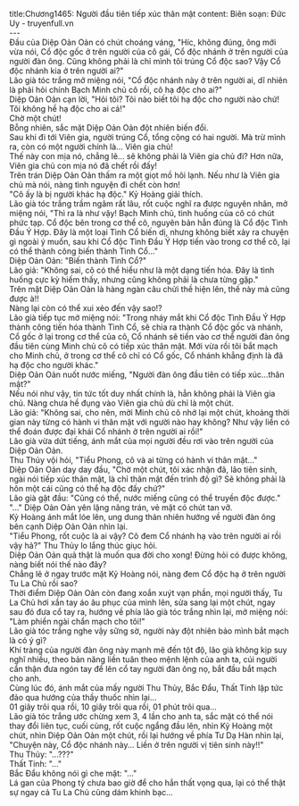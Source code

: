 title:Chương1465: Người đầu tiên tiếp xúc thân mật
content:
Biên soạn: Đức Uy - truyenfull.vn<br>---<br>Đầu của Diệp Oản Oản có chút choáng váng, "Híc, không đúng, ông mới vừa nói, Cổ độc gốc ở trên người của cô gái, Cổ độc nhánh ở trên người của người đàn ông. Cũng không phải là chỉ mình tôi trúng Cổ độc sao? Vậy Cổ độc nhánh kia ở trên người ai?"<br>Lão già tóc trắng mở miệng nói, "Cổ độc nhánh này ở trên người ai, dĩ nhiên là phải hỏi chính Bạch Minh chủ cô rồi, cô hạ độc cho ai?"<br>Diệp Oản Oản cạn lời, "Hỏi tôi? Tôi nào biết tôi hạ độc cho người nào chứ! Tôi không hề hạ độc cho ai cả!"<br>Chờ một chút!<br>Bỗng nhiên, sắc mặt Diệp Oản Oản đột nhiên biến đổi.<br>Sau khi đi tới Viên gia, người trúng Cổ, tổng cộng có hai người. Mà trừ mình ra, còn có một người chính là... Viên gia chủ!<br>Thế này con mịa nó, chẳng lẽ... sẽ không phải là Viên gia chủ đi? Hơn nữa, Viên gia chủ con mịa nó đã chết rồi đấy!<br>Trên trán Diệp Oản Oản thấm ra một giọt mồ hôi lạnh. Nếu như là Viên gia chủ mà nói, nàng tình nguyện đi chết còn hơn!<br>"Cô ấy là bị người khác hạ độc." Kỷ Hoàng giải thích.<br>Lão già tóc trắng trầm ngâm rất lâu, rốt cuộc nghĩ ra được nguyên nhân, mở miệng nói, "Thì ra là như vậy! Bạch Minh chủ, tình huống của cô có chút phức tạp. Cổ độc bên trong cơ thể cô, nguyên bản hẳn đúng là Cổ độc Tình Đầu Ý Hợp. Đây là một loại Tình Cổ biến dị, nhưng không biết xảy ra chuyện gì ngoài ý muốn, sau khi Cổ độc Tình Đầu Ý Hợp tiến vào trong cơ thể cô, lại có thể thành công biến thành Tình Cổ..."<br>Diệp Oản Oản: "Biến thành Tình Cổ?"<br>Lão giả: "Không sai, cô có thể hiểu như là một dạng tiến hóa. Đây là tình huống cực kỳ hiếm thấy, nhưng cũng không phải là chưa từng gặp."<br>Trên mặt Diệp Oản Oản là hàng ngàn câu chửi thề hiện lên, thế này mà cũng được à!!<br>Nàng lại còn có thể xui xẻo đến vậy sao!?<br>Lão già tiếp tục mở miệng nói: "Trong nháy mắt khi Cổ độc Tình Đầu Ý Hợp thành công tiến hóa thành Tình Cổ, sẽ chia ra thành Cổ độc gốc và nhánh, Cổ gốc ở lại trong cơ thể của cô, Cổ nhánh sẽ tiến vào cơ thể người đàn ông đầu tiên cùng Minh chủ cô có tiếp xúc thân mật. Mới vừa rồi tôi bắt mạch cho Minh chủ, ở trong cơ thể cô chỉ có Cổ gốc, Cổ nhánh khẳng định là đã hạ độc cho người khác."<br>Diệp Oản Oản nuốt nước miếng, "Người đàn ông đầu tiên có tiếp xúc…thân mật?"<br>Nếu nói như vậy, tin tức tốt duy nhất chính là, hẳn không phải là Viên gia chủ. Nàng chưa hề đụng vào Viên gia chủ dù chỉ là một chút.<br>Lão giả: "Không sai, cho nên, mời Minh chủ cô nhớ lại một chút, khoảng thời gian này từng có hành vi thân mật với người nào hay không? Như vậy liền có thể đoán được đại khái Cổ nhánh ở trên người ai rồi!"<br>Lão già vừa dứt tiếng, ánh mắt của mọi người đều rơi vào trên người của Diệp Oản Oản.<br>Thu Thủy vội hỏi, "Tiểu Phong, cô và ai từng có hành vi thân mật..."<br>Diệp Oản Oản day day đầu, "Chờ một chút, tôi xác nhận đã, lão tiên sinh, ngài nói tiếp xúc thân mật, là chỉ thân mật đến trình độ gì? Sẽ không phải là hôn một cái cũng có thể hạ độc đấy chứ?"<br>Lão già gật đầu: "Cũng có thể, nước miếng cũng có thể truyền độc được."<br>"..." Diệp Oản Oản yên lặng nâng trán, vẻ mặt có chút tan vỡ.<br>Kỷ Hoàng ánh mắt lóe lên, ung dung thản nhiên hướng về người đàn ông bên cạnh Diệp Oản Oản nhìn lại.<br>"Tiểu Phong, rốt cuộc là ai vậy? Cô đem Cổ nhánh hạ vào trên người ai rồi vậy hả?" Thu Thủy lo lắng thúc giục hỏi.<br>Diệp Oản Oản quả thật là muốn qua đời cho xong! Đừng hỏi có được không, nàng biết nói thế nào đây?<br>Chẳng lẽ ở ngay trước mặt Kỷ Hoàng nói, nàng đem Cổ độc hạ ở trên người Tu La Chủ rồi sao?<br>Thời điểm Diệp Oản Oản còn đang xoắn xuýt vạn phần, mọi người thấy, Tu La Chủ hơi xắn tay áo âu phục của mình lên, sửa sang lại một chút, ngay sau đó đưa cổ tay ra, hướng về phía lão già tóc trắng nhìn lại, mở miệng nói: "Làm phiền ngài chẩn mạch cho tôi!"<br>Lão già tóc trắng nghe vậy sững sờ, người này đột nhiên bảo mình bắt mạch là có ý gì?<br>Khí tràng của người đàn ông này mạnh mẽ đến tột độ, lão già không kịp suy nghĩ nhiều, theo bản năng liền tuân theo mệnh lệnh của anh ta, cúi người cẩn thận đưa ngón tay để lên cổ tay người đàn ông nọ, bắt đầu bắt mạch cho anh.<br>Cùng lúc đó, ánh mắt của mấy người Thu Thủy, Bắc Đẩu, Thất Tinh lập tức đảo qua hướng của thầy thuốc nhìn lại…<br>01 giây trôi qua rồi, 10 giây trôi qua rồi, 01 phút trôi qua...<br>Lão già tóc trắng ước chừng xem 3, 4 lần cho anh ta, sắc mặt có thể nói thay đổi liên tục, cuối cùng, rốt cuộc ngẩng đầu lên, nhìn Kỷ Hoàng một chút, nhìn Diệp Oản Oản một chút, rồi lại hướng về phía Tư Dạ Hàn nhìn lại, "Chuyện này, Cổ độc nhánh này... Liền ở trên người vị tiên sinh này!!"<br>Thu Thủy: "...???"<br>Thất Tinh: "..."<br>Bắc Đẩu không nói gì che mặt: "..."<br>Lá gan của Phong tỷ chưa bao giờ để cho hắn thất vọng qua, lại có thể thật sự ngay cả Tu La Chủ cũng dám khinh bạc...